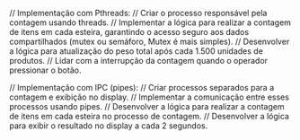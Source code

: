 // Implementação com Pthreads:
// Criar o processo responsável pela contagem usando threads.
// Implementar a lógica para realizar a contagem de itens em cada esteira, garantindo o acesso seguro aos dados compartilhados (mutex ou semáforo, Mutex é mais simples).
// Desenvolver a lógica para atualização do peso total após cada 1.500 unidades de produtos.
// Lidar com a interrupção da contagem quando o operador pressionar o botão.

// Implementação com IPC (pipes):
// Criar processos separados para a contagem e exibição no display.
// Implementar a comunicação entre esses processos usando pipes.
// Desenvolver a lógica para realizar a contagem de itens em cada esteira no processo de contagem.
// Desenvolver a lógica para exibir o resultado no display a cada 2 segundos.
